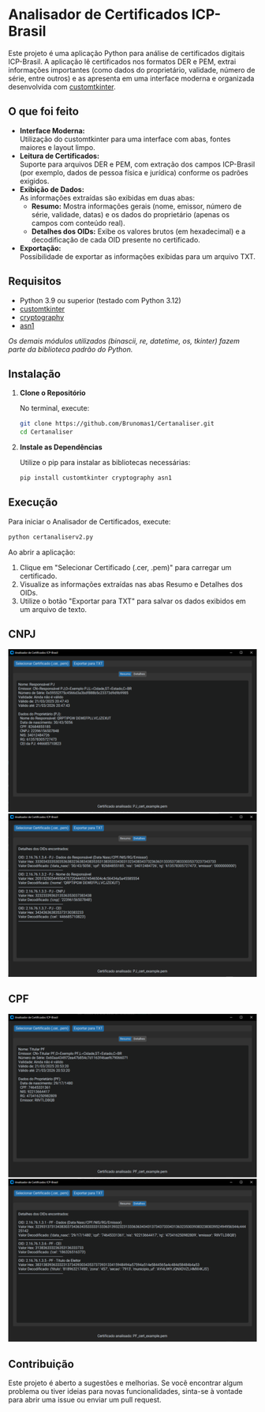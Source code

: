 # Analisador de Certificados ICP-Brasil

Este projeto é uma aplicação Python para análise de certificados digitais ICP-Brasil. A aplicação lê certificados nos formatos DER e PEM, extrai informações importantes (como dados do proprietário, validade, número de série, entre outros) e as apresenta em uma interface moderna e organizada desenvolvida com [customtkinter](https://github.com/TomSchimansky/CustomTkinter).

## O que foi feito

- **Interface Moderna:**  
  Utilização do customtkinter para uma interface com abas, fontes maiores e layout limpo.
- **Leitura de Certificados:**  
  Suporte para arquivos DER e PEM, com extração dos campos ICP-Brasil (por exemplo, dados de pessoa física e jurídica) conforme os padrões exigidos.
- **Exibição de Dados:**  
  As informações extraídas são exibidas em duas abas:
  - **Resumo:** Mostra informações gerais (nome, emissor, número de série, validade, datas) e os dados do proprietário (apenas os campos com conteúdo real).
  - **Detalhes dos OIDs:** Exibe os valores brutos (em hexadecimal) e a decodificação de cada OID presente no certificado.
- **Exportação:**  
  Possibilidade de exportar as informações exibidas para um arquivo TXT.

## Requisitos

- Python 3.9 ou superior (testado com Python 3.12)
- [customtkinter](https://github.com/TomSchimansky/CustomTkinter)
- [cryptography](https://cryptography.io/)
- [asn1](https://pypi.org/project/asn1/)

*Os demais módulos utilizados (binascii, re, datetime, os, tkinter) fazem parte da biblioteca padrão do Python.*

## Instalação

1. **Clone o Repositório**
   
   No terminal, execute:
   ```bash
   git clone https://github.com/Brunomas1/Certanaliser.git
   cd Certanaliser
   ```

2. **Instale as Dependências**

   Utilize o pip para instalar as bibliotecas necessárias:
   ```bash
   pip install customtkinter cryptography asn1
   ```

## Execução

Para iniciar o Analisador de Certificados, execute:
```bash
python certanaliserv2.py
```

Ao abrir a aplicação:
1. Clique em "Selecionar Certificado (.cer, .pem)" para carregar um certificado.
2. Visualize as informações extraídas nas abas Resumo e Detalhes dos OIDs.
3. Utilize o botão "Exportar para TXT" para salvar os dados exibidos em um arquivo de texto.

## CNPJ
![Descrição da Imagem](pj.png)
![Descrição da Imagem](pj_2.png)

## CPF

![Descrição da Imagem](pf.png)
![Descrição da Imagem](pf_2.png)



## Contribuição

Este projeto é aberto a sugestões e melhorias. Se você encontrar algum problema ou tiver ideias para novas funcionalidades, sinta-se à vontade para abrir uma issue ou enviar um pull request.
